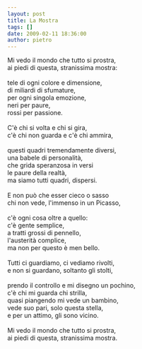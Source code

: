 ```yaml
---
layout: post
title: La Mostra
tags: []
date: 2009-02-11 18:36:00
author: pietro
---
```

Mi vedo il mondo che tutto si prostra,<br/>ai piedi di questa, stranissima mostra:<br/><br/>tele di ogni colore e dimensione,<br/>di miliardi di sfumature,<br/>per ogni singola emozione,<br/>neri per paure,<br/>rossi per passione.<br/><br/>C'è chi si volta e chi si gira,<br/>c'è chi non guarda e c'è chi ammira,<br/><br/>questi quadri tremendamente diversi,<br/>una babele di personalità,<br/>che grida speranzosa in versi<br/>le paure della realtà,<br/>ma siamo tutti quadri, dispersi.<br/><br/>E non può che esser cieco o sasso<br/>chi non vede, l'immenso in un Picasso,<br/><br/>c'è ogni cosa oltre a quello:<br/>c'è gente semplice,<br/>a tratti grossi di pennello,<br/>l'austerità complice,<br/>ma non per questo è men bello.<br/><br/>Tutti ci guardiamo, ci vediamo rivolti,<br/>e non si guardano, soltanto gli stolti,<br/><br/>prendo il controllo e mi disegno un pochino,<br/>c'è chi mi guarda chi strilla,<br/>quasi piangendo mi vede un bambino,<br/>vede suo pari, solo questa stella,<br/>e per un attimo, gli sono vicino.<br/><br/>Mi vedo il mondo che tutto si prostra,<br/>ai piedi di questa, stranissima mostra.
